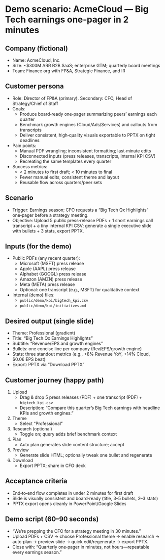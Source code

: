 # Demo scenario: AcmeCloud — Big Tech earnings one‑pager in 2 minutes

## Company (fictional)
- Name: AcmeCloud, Inc.
- Size: ~$300M ARR B2B SaaS; enterprise GTM; quarterly board meetings
- Team: Finance org with FP&A, Strategic Finance, and IR

## Customer persona
- Role: Director of FP&A (primary). Secondary: CFO, Head of Strategy/Chief of Staff
- Goals:
  - Produce board‑ready one‑pager summarizing peers’ earnings each quarter
  - Benchmark growth engines (Cloud/Ads/Services) and callouts from transcripts
  - Deliver consistent, high‑quality visuals exportable to PPTX on tight deadlines
- Pain points:
  - Manual PDF wrangling; inconsistent formatting; last‑minute edits
  - Disconnected inputs (press releases, transcripts, internal KPI CSV)
  - Recreating the same templates every quarter
- Success metrics:
  - < 2 minutes to first draft; < 10 minutes to final
  - Fewer manual edits; consistent theme and layout
  - Reusable flow across quarters/peer sets

## Scenario
- Trigger: Earnings season; CFO requests a “Big Tech Qx Highlights” one‑pager before a strategy meeting.
- Objective: Upload 5 public press‑release PDFs + 1 short earnings call transcript + a tiny internal KPI CSV; generate a single executive slide with bullets + 3 stats, export PPTX.

## Inputs (for the demo)
- Public PDFs (any recent quarter):
  - Microsoft (MSFT) press release
  - Apple (AAPL) press release
  - Alphabet (GOOGL) press release
  - Amazon (AMZN) press release
  - Meta (META) press release
  - Optional: one transcript (e.g., MSFT) for qualitative context
- Internal (demo) files:
  - `public/demo/kpi/bigtech_kpi.csv`
  - `public/demo/kpi/initiatives.md`

## Desired output (single slide)
- Theme: Professional (gradient)
- Title: “Big Tech Qx Earnings Highlights”
- Subtitle: “Revenue/EPS and growth engines”
- Bullets: one concise line per company (Rev/EPS/growth engine)
- Stats: three standout metrics (e.g., +8% Revenue YoY, +14% Cloud, $0.06 EPS beat)
- Export: PPTX via “Download PPTX”

## Customer journey (happy path)
1) Upload
   - Drag & drop 5 press releases (PDF) + one transcript (PDF) + `bigtech_kpi.csv`
   - Description: “Compare this quarter’s Big Tech earnings with headline KPIs and growth engines.”
2) Theme
   - Select “Professional”
3) Research (optional)
   - Toggle on; query adds brief benchmark context
4) Plan
   - Auto plan generates slide content structure; accept
5) Preview
   - Generate slide HTML; optionally tweak one bullet and regenerate
6) Download
   - Export PPTX; share in CFO deck

## Acceptance criteria
- End‑to‑end flow completes in under 2 minutes for first draft
- Slide is visually consistent and board‑ready (title, 3–5 bullets, 2–3 stats)
- PPTX export opens cleanly in PowerPoint/Google Slides

## Demo script (60–90 seconds)
- “We’re prepping the CFO for a strategy meeting in 30 minutes.”
- Upload PDFs + CSV → choose Professional theme → enable research → auto‑plan → preview slide → quick edit/regenerate → export PPTX.
- Close with: “Quarterly one‑pager in minutes, not hours—repeatable every earnings season.”
